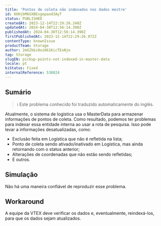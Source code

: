 ```yaml
---
title: 'Pontos de coleta não indexados nos dados mestre'
id: 6OHjbM6GXBEvgepaod3AyT
status: PUBLISHED
createdAt: 2023-12-14T22:29:26.240Z
updatedAt: 2024-04-30T12:56:14.390Z
publishedAt: 2024-04-30T12:56:14.390Z
firstPublishedAt: 2023-12-14T22:29:26.972Z
contentType: knownIssue
productTeam: Storage
author: 2mXZkbi0oi061KicTExNjo
tag: Storage
slugEN: pickup-points-not-indexed-in-master-data
locale: pt
kiStatus: Fixed
internalReference: 530824
---
```


## Sumário

>ℹ️ Este problema conhecido foi traduzido automaticamente do inglês.


Atualmente, o sistema de logística usa o MasterData para armazenar informações de pontos de coleta. Como resultado, podemos ter problemas para indexar essa entidade interna ao usar a rota de pesquisa. Isso pode levar a informações desatualizadas, como:

- Exclusão feita em Logística que não é refletida na lista;
- Ponto de coleta sendo ativado/inativado em Logística, mas ainda retornando com o status anterior;
- Alterações de coordenadas que não estão sendo refletidas;
- E outros.

## Simulação


Não há uma maneira confiável de reproduzir esse problema.



## Workaround


A equipe da VTEX deve verificar os dados e, eventualmente, reindexá-los, para que os dados sejam atualizados.





